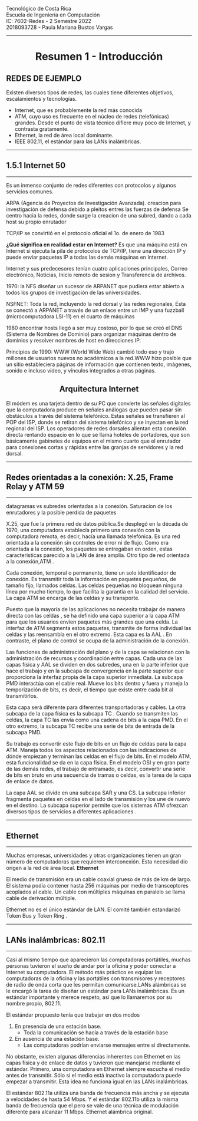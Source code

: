 Tecnológico de Costa Rica<br> 
Escuela de Ingeniería en Computación<br> 
IC: 7602-Redes  - 2 Semestre 2022 <br> 
2018093728 - Paula Mariana Bustos Vargas
______________________
<center> <h1> Resumen 1 - Introducción </h1> </center> 
<h2>REDES DE EJEMPLO </h2>


Existen diversos tipos de redes, las cuales tiene diferentes objetivos, escalamientos y tecnologías. 

- Internet, que es probablemente la red más conocida 
- ATM, cuyo uso es frecuente en el núcleo de redes (telefónicas) grandes. Desde el punto de vista técnico difiere muy poco de Internet, y contrasta gratamente. 
- Ethernet, la red de área local dominante. 
- IEEE 802.11, el estándar para las LANs inalámbricas.

______________________

<h2>1.5.1 Internet 50 </h2>

______________________


Es un inmenso conjunto de redes diferentes con protocolos y algunos servicios comunes.

ARPA (Agencia de Proyectos de Investigación Avanzada). creacion para investigación de defensa debido a pleitos entres las fuerzas de defensa
Se centro hacia la redes, donde surge la creacion de una subred, dando a cada host su propio enrutador

TCP/IP se convirtió en el protocolo oficial el 1o. de enero de 1983

**¿Qué significa en realidad estar en Internet?** Es que una máquina está en Internet si ejecuta la pila de protocolos de TCP/IP, tiene una dirección IP y puede enviar paquetes IP a todas las demás máquinas en Internet.


Internet y sus predecesores tenían cuatro aplicaciones principales, Correo electrónico, Noticias, Inicio remoto de sesion y Transferencia de archivos.

1970: la NFS diseñar un sucesor de ARPANET que pudiera estar abierto a todos los grupos de investigación de las universidades.

NSFNET: Toda la red, incluyendo la red dorsal y las redes regionales, Ésta se conectó a ARPANET a través de un enlace entre un IMP y una fuzzball (microcomputadora LSI-11) en el cuarto de máquinas

1980  encontrar hosts llegó a ser muy costoso, por lo que se creó el DNS (Sistema de Nombres de Dominio) para organizar máquinas dentro de dominios y resolver nombres de host en direcciones IP.

Principios de 1990: WWW (World Wide Web) cambió todo eso y trajo millones de usuarios nuevos no académicos a la red.WWW hizo posible que un sitio estableciera páginas de información que contienen texto, imágenes, sonido e incluso vídeo, y vínculos integrados a otras páginas. 

<center><h2>Arquitectura Internet</h2></center>



El módem es una tarjeta dentro de su PC que convierte las señales digitales que la computadora produce en señales análogas que pueden pasar sin obstáculos a través del sistema telefónico. Estas señales se transfieren al POP del ISP, donde se retiran del sistema telefónico y se inyectan en la red regional del ISP. Los operadores de redes dorsales alientan esta conexión directa rentando espacio en lo que se llama hoteles de portadores, que son básicamente gabinetes de equipos en el mismo cuarto que el enrutador para conexiones cortas y rápidas entre las granjas de servidores y la red dorsal.

______________________

<h2> Redes orientadas a la conexión: X.25, Frame Relay y ATM 59 </h2>

______________________
datagramas vs subredes orientadas a la conexión. 
Saturacion de los enrutadores y la posible perdida de paquetes

X.25, que fue la primera red de datos pública.Se desplegó en la década de 1970, una computadora establecía primero una conexión con la computadora remota, es decir, hacía una llamada telefónica. Es una red orientada a la conexión sin controles de error ni de flujo. Como era orientada a la conexión, los paquetes se entregaban en orden, estas caracteristicas parecido a la LAN de área amplia. Otro tipo de red orientada a la conexión,ATM .

Cada conexión, temporal o permanente, tiene un solo identificador de conexión. Es transmitir toda la información en paquetes pequeños, de tamaño fijo, llamados celdas. Las celdas pequeñas no bloquean ninguna línea por mucho tiempo, lo que facilita la garantía en la calidad del servicio. La capa ATM se encarga de las celdas y su transporte.

Puesto que la mayoría de las aplicaciones no necesita trabajar de manera directa con las celdas , se ha definido una capa superior a la capa ATM para que los usuarios envíen paquetes más grandes que una celda. La interfaz de ATM segmenta estos paquetes, transmite de forma individual las celdas y las reensambla en el otro extremo. Esta capa es la AAL . En contraste, el plano de control se ocupa de la administración de la conexión.

Las funciones de administración del plano y de la capa se relacionan con la administración de recursos y coordinación entre capas. Cada una de las capas física y AAL se dividen en dos subredes, una en la parte inferior que hace el trabajo y en la subcapa de convergencia en la parte superior que proporciona la interfaz propia de la capa superior inmediata. La subcapa PMD interactúa con el cable real. Mueve los bits dentro y fuera y maneja la temporización de bits, es decir, el tiempo que existe entre cada bit al transmitirlos.

Esta capa será diferente para diferentes transportadoras y cables. La otra subcapa de la capa física es la subcapa TC . Cuando se transmiten las celdas, la capa TC las envía como una cadena de bits a la capa PMD. En el otro extremo, la subcapa TC recibe una serie de bits de entrada de la subcapa PMD.
<p style=»text-align: justify;»>
Su trabajo es convertir este flujo de bits en un flujo de celdas para la capa ATM. Maneja todos los aspectos relacionados con las indicaciones de dónde empiezan y terminan las celdas en el flujo de bits. En el modelo ATM, esta funcionalidad se da en la capa física. En el modelo OSI y en gran parte de las demás redes, el trabajo de entramado, es decir, convertir una serie de bits en bruto en una secuencia de tramas o celdas, es la tarea de la capa de enlace de datos.

La capa AAL se divide en una subcapa SAR y una CS. La subcapa inferior fragmenta paquetes en celdas en el lado de transmisión y los une de nuevo en el destino. La subcapa superior permite que los sistemas ATM ofrezcan diversos tipos de servicios a diferentes aplicaciones .

______________________

<h2> Ethernet </h2>

______________________

Muchas empresas, universidades y otras organizaciones tienen un gran número de computadoras que requieren interconexión. Esta necesidad dio origen a la red de área local. **Ethernet**

El medio de transmisión era un cable coaxial grueso de más de km de largo. El sistema podía contener hasta 256 máquinas por medio de transceptores acoplados al cable. Un cable con múltiples máquinas en paralelo se llama cable de derivación múltiple.

 Ethernet no es el único estándar de LAN. El comité también estandarizó Token Bus y Token Ring .
______________________

<h2> LANs inalámbricas: 802.11 </h2>

______________________

Casi al mismo tiempo que aparecieron las computadoras portátiles, muchas personas tuvieron el sueño de andar por la oficina y poder conectar a Internet su computadora. El método más práctico es equipar las computadoras de la oficina y las portátiles con transmisores y receptores de radio de onda corta que les permitan comunicarse.LANs alámbricas se le encargó la tarea de diseñar un estándar para LANs inalámbricas. Es un estándar importante y merece respeto, así que lo llamaremos por su nombre propio, 802.11.

El estándar propuesto tenía que trabajar en dos modos
1. En presencia de una estación base.
   - Toda la comunicación se hacía a través de la estación base
2. En ausencia de una estación base.
   - Las computadoras podrían enviarse mensajes entre sí directamente.

No obstante, existen algunas diferencias inherentes con Ethernet en las capas física y de enlace de datos y tuvieron que manejarse mediante el estándar. Primero, una computadora en Ethernet siempre escucha el medio antes de transmitir. Sólo si el medio está inactivo la computadora puede empezar a transmitir. Esta idea no funciona igual en las LANs inalámbricas.

El estándar 802.11a utiliza una banda de frecuencia más ancha y se ejecuta a velocidades de hasta 54 Mbps. Y el estándar 802.11b utiliza la misma banda de frecuencia que el pero se vale de una técnica de modulación diferente para alcanzar 11 Mbps. Ethernet alámbrica original.

